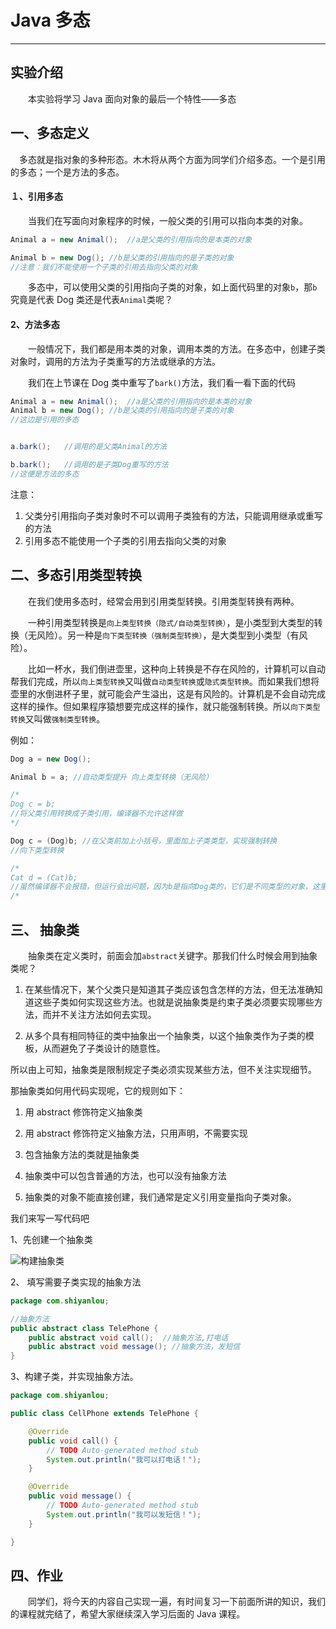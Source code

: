 # Java 多态


----

## 实验介绍 ##
 
　　本实验将学习 Java 面向对象的最后一个特性——多态
## 一、多态定义 ##

　多态就是指对象的多种形态。木木将从两个方面为同学们介绍多态。一个是引用的多态；一个是方法的多态。

#### １、引用多态

　　当我们在写面向对象程序的时候，一般父类的引用可以指向本类的对象。

```java
Animal a = new Animal();  //a是父类的引用指向的是本类的对象

Animal b = new Dog(); //b是父类的引用指向的是子类的对象
//注意：我们不能使用一个子类的引用去指向父类的对象
```
　　多态中，可以使用父类的引用指向子类的对象，如上面代码里的对象`b`，那`b`究竟是代表 Dog 类还是代表`Animal`类呢？
　　
#### 2、方法多态

　　一般情况下，我们都是用本类的对象，调用本类的方法。在多态中，创建子类对象时，调用的方法为子类重写的方法或继承的方法。

　　我们在上节课在 Dog 类中重写了`bark()`方法，我们看一看下面的代码

```java
Animal a = new Animal();  //a是父类的引用指向的是本类的对象
Animal b = new Dog(); //b是父类的引用指向的是子类的对象
//这边是引用的多态


a.bark();   //调用的是父类Animal的方法

b.bark();   //调用的是子类Dog重写的方法
//这便是方法的多态

```
注意：

1. 父类分引用指向子类对象时不可以调用子类独有的方法，只能调用继承或重写的方法
2. 引用多态不能使用一个子类的引用去指向父类的对象

## 二、多态引用类型转换 ##

　　在我们使用多态时，经常会用到引用类型转换。引用类型转换有两种。

　　一种引用类型转换是`向上类型转换（隐式/自动类型转换）`，是小类型到大类型的转换（无风险）。另一种是`向下类型转换（强制类型转换）`，是大类型到小类型（有风险）。

　　比如一杯水，我们倒进壶里，这种向上转换是不存在风险的，计算机可以自动帮我们完成，所以`向上类型转换`又叫做`自动类型转换`或`隐式类型转换`。而如果我们想将壶里的水倒进杯子里，就可能会产生溢出，这是有风险的。计算机是不会自动完成这样的操作。但如果程序猿想要完成这样的操作，就只能强制转换。所以`向下类型转换`又叫做`强制类型转换`。

例如：
```java
Dog a = new Dog();

Animal b = a; //自动类型提升 向上类型转换（无风险）

/*
Dog c = b; 
//将父类引用转换成子类引用，编译器不允许这样做
*/

Dog c = (Dog)b; //在父类前加上小括号，里面加上子类类型，实现强制转换
//向下类型转换

/*
Cat d = (Cat)b;
//虽然编译器不会报错，但运行会出问题，因为b是指向Dog类的，它们是不同类型的对象，这里就存在风险
/*

```
## 三、 抽象类 ##

　　抽象类在定义类时，前面会加`abstract`关键字。那我们什么时候会用到抽象类呢？

1. 在某些情况下，某个父类只是知道其子类应该包含怎样的方法，但无法准确知道这些子类如何实现这些方法。也就是说抽象类是约束子类必须要实现哪些方法，而并不关注方法如何去实现。

2. 从多个具有相同特征的类中抽象出一个抽象类，以这个抽象类作为子类的模板，从而避免了子类设计的随意性。

所以由上可知，抽象类是限制规定子类必须实现某些方法，但不关注实现细节。

那抽象类如何用代码实现呢，它的规则如下：
1. 用 abstract 修饰符定义抽象类

2. 用 abstract 修饰符定义抽象方法，只用声明，不需要实现

3. 包含抽象方法的类就是抽象类

4. 抽象类中可以包含普通的方法，也可以没有抽象方法

5. 抽象类的对象不能直接创建，我们通常是定义引用变量指向子类对象。

我们来写一写代码吧

1、先创建一个抽象类

![构建抽象类](https://dn-anything-about-doc.qbox.me/document-uid79144labid1074timestamp1434964469770.png?watermark/1/image/aHR0cDovL3N5bC1zdGF0aWMucWluaXVkbi5jb20vaW1nL3dhdGVybWFyay5wbmc=/dissolve/60/gravity/SouthEast/dx/0/dy/10)

2、 填写需要子类实现的抽象方法

```java
package com.shiyanlou;

//抽象方法
public abstract class TelePhone {
	public abstract void call();  //抽象方法,打电话
	public abstract void message(); //抽象方法，发短信
}

```

3、构建子类，并实现抽象方法。

```java
package com.shiyanlou;

public class CellPhone extends TelePhone {

	@Override
	public void call() {
		// TODO Auto-generated method stub
		System.out.println("我可以打电话！");
	}

	@Override
	public void message() {
		// TODO Auto-generated method stub
        System.out.println("我可以发短信！");
	}

}
```
## 四、作业 ##

　　同学们，将今天的内容自己实现一遍，有时间复习一下前面所讲的知识，我们的课程就完结了，希望大家继续深入学习后面的 Java 课程。